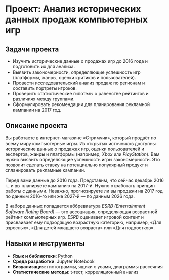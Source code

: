 # Проект: Анализ исторических данных продаж компьютерных игр

## Задачи проекта

* Изучить исторические данные о продажах игр до 2016 года и подготовить их для анализа.
* Выявить закономерности, определяющие успешность игр (платформы, жанры, оценки критиков и пользователей).
* Провести исследовательский анализ продаж по регионам и составить портреты игроков.
* Проверить статистические гипотезы о равенстве рейтингов и различиях между группами.
* Сформулировать рекомендации для планирования рекламной кампании на 2017 год.


## **Описание проекта**

Вы работаете в интернет-магазине «Стримчик», который продаёт по всему миру компьютерные игры. Из открытых источников доступны исторические данные о продажах игр, оценки пользователей и экспертов, жанры и платформы (например, *Xbox* или *PlayStation*). Вам нужно выявить определяющие успешность игры закономерности. Это позволит сделать ставку на потенциально популярный продукт и спланировать рекламные кампании.

Перед вами данные до 2016 года. Представим, что сейчас декабрь 2016 г., и вы планируете кампанию на 2017-й. Нужно отработать принцип работы с данными. Неважно, прогнозируете ли вы продажи на 2017 год по данным 2016-го или же 2027-й — по данным 2026 года.

В наборе данных попадается аббревиатура *ESRB (Entertainment Software Rating Board)* — это ассоциация, определяющая возрастной рейтинг компьютерных игр. *ESRB* оценивает игровой контент и присваивает ему подходящую возрастную категорию, например, «Для взрослых», «Для детей младшего возраста» или «Для подростков».

## Навыки и инструменты

* **Язык и библиотеки**: Python 
* **Среда разработки**: Jupyter Notebook
* **Визуализация**: гистограммы, ящики с усами, диаграммы рассеяния
* **Статистические методы**: t‑тест, корреляционный анализ
